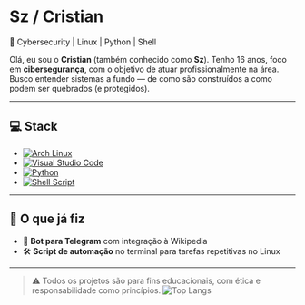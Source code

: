 # Sz / Cristian

🎯 Cybersecurity | Linux | Python | Shell

Olá, eu sou o **Cristian** (também conhecido como **Sz**). Tenho 16 anos, foco em **cibersegurança**, com o objetivo de atuar profissionalmente na área. Busco entender sistemas a fundo — de como são construídos a como podem ser quebrados (e protegidos).

---

## 💻 Stack

- [![Arch Linux](https://img.shields.io/badge/Arch%20Linux-1793D1?style=flat&logo=arch-linux&logoColor=white)](https://archlinux.org/)
- [![Visual Studio Code](https://img.shields.io/badge/VS%20Code-007ACC?style=flat&logo=visual-studio-code&logoColor=white)](https://code.visualstudio.com/)
- [![Python](https://img.shields.io/badge/Python-3776AB?style=flat&logo=python&logoColor=white)](https://www.python.org/)
- [![Shell Script](https://img.shields.io/badge/Shell%20Script-4EAA25?style=flat&logo=gnu-bash&logoColor=white)](https://www.gnu.org/software/bash/)

---

## 📂 O que já fiz

- 🤖 **Bot para Telegram** com integração à Wikipedia  
- 🛠️ **Script de automação** no terminal para tarefas repetitivas no Linux

---

> ⚠️ Todos os projetos são para fins educacionais, com ética e responsabilidade como princípios.
![Top Langs](https://github-readme-stats.vercel.app/api/top-langs/?username=SEU-USUARIO&layout=compact)


